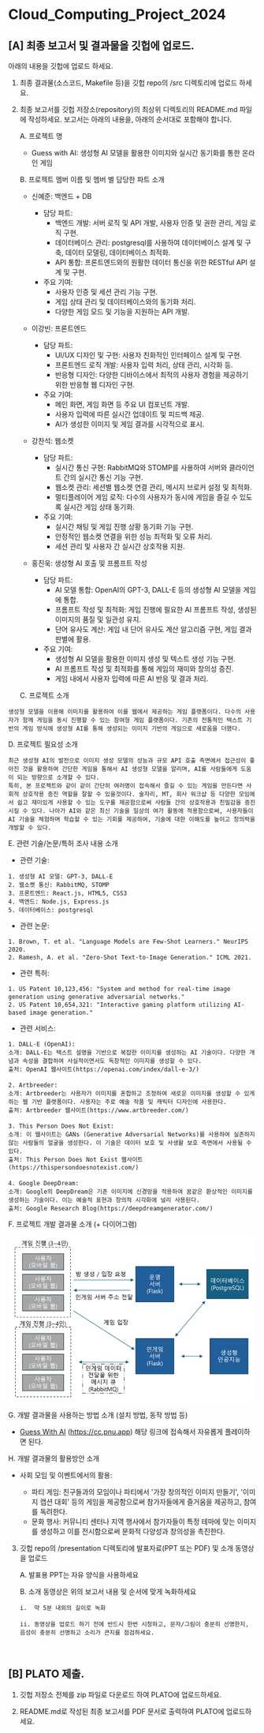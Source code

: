 # Cloud_Computing_Project_2024


## [A] 최종 보고서 및 결과물을 깃헙에 업로드.
아래의 내용을 깃헙에 업로드 하세요.

  1. 최종 결과물(소스코드, Makefile 등)을 깃헙 repo의 /src 디렉토리에 업로드 하세요.

  2. 최종 보고서를 깃헙 저장소(repository)의 최상위 디렉토리의 README.md 파일에 작성하세요. 보고서는 아래의 내용을, 아래의 순서대로 포함해야 합니다.

      A. 프로젝트 명    
      - Guess with AI: 생성형 AI 모델을 활용한 이미지와 실시간 동기화를 통한 온라인 게임

      B.	프로젝트 멤버 이름 및 멤버 별 담당한 파트 소개    
      - 신예준: 백엔드 + DB

        - 담당 파트:
          - 백엔드 개발: 서버 로직 및 API 개발, 사용자 인증 및 권한 관리, 게임 로직 구현.
          - 데이터베이스 관리: postgresql를 사용하여 데이터베이스 설계 및 구축, 데이터 모델링, 데이터베이스 최적화.
          - API 통합: 프론트엔드와의 원활한 데이터 통신을 위한 RESTful API 설계 및 구현.
        - 주요 기여:
          - 사용자 인증 및 세션 관리 기능 구현.
          - 게임 상태 관리 및 데이터베이스와의 동기화 처리.
          - 다양한 게임 모드 및 기능을 지원하는 API 개발.

      - 이강빈: 프론트엔드

        - 담당 파트:
          - UI/UX 디자인 및 구현: 사용자 친화적인 인터페이스 설계 및 구현.
          - 프론트엔드 로직 개발: 사용자 입력 처리, 상태 관리, 시각화 등.
          - 반응형 디자인: 다양한 디바이스에서 최적의 사용자 경험을 제공하기 위한 반응형 웹 디자인 구현.
        - 주요 기여:
          - 메인 화면, 게임 화면 등 주요 UI 컴포넌트 개발.
          - 사용자 입력에 따른 실시간 업데이트 및 피드백 제공.
          - AI가 생성한 이미지 및 게임 결과를 시각적으로 표시.

      - 강찬석: 웹소켓

          - 담당 파트:
              - 실시간 통신 구현: RabbitMQ와 STOMP를 사용하여 서버와 클라이언트 간의 실시간 통신 기능 구현.
              - 웹소켓 관리: 세션별 웹소켓 연결 관리, 메시지 브로커 설정 및 최적화.
              - 멀티플레이어 게임 로직: 다수의 사용자가 동시에 게임을 즐길 수 있도록 실시간 게임 상태 동기화.
          - 주요 기여:
              - 실시간 채팅 및 게임 진행 상황 동기화 기능 구현.
              - 안정적인 웹소켓 연결을 위한 성능 최적화 및 오류 처리.
              - 세션 관리 및 사용자 간 실시간 상호작용 지원.

      - 홍진욱: 생성형 AI 호출 및 프롬프트 작성

          - 담당 파트:
            - AI 모델 통합: OpenAI의 GPT-3, DALL-E 등의 생성형 AI 모델을 게임에 통합.
            - 프롬프트 작성 및 최적화: 게임 진행에 필요한 AI 프롬프트 작성, 생성된 이미지의 품질 및 일관성 유지.
            - 단어 유사도 계산: 게임 내 단어 유사도 계산 알고리즘 구현, 게임 결과 판별에 활용.
          - 주요 기여:
            - 생성형 AI 모델을 활용한 이미지 생성 및 텍스트 생성 기능 구현.
            - AI 프롬프트 작성 및 최적화를 통해 게임의 재미와 창의성 증진.
            - 게임 내에서 사용자 입력에 따른 AI 반응 및 결과 처리.

      C. 프로젝트 소개  
  ```
  생성형 모델을 이용해 이미지를 활용하여 이를 웹에서 제공하는 게임 플랫폼이다. 다수의 사용자가 함께 게임을 동시 진행할 수 있는 참여형 게임 플랫폼이다. 기존의 전통적인 텍스트 기반의 게임 방식에 생성형 AI를 통해 생성되는 이미지 기반의 게임으로 새로움을 더했다.
  ```
D. 프로젝트 필요성 소개
  ```
  최근 생성형 AI의 발전으로 이미지 생성 모델의 성능과 규모 API 호출 측면에서 접근성이 좋아진 것을 활용하여 간단한 게임을 통해서 AI 생성형 모델을 알리며, AI를 사람들에게 도움이 되는 방향으로 소개할 수 있다.
  특히, 본 프로젝트와 같이 같이 간단히 여러명이 접속해서 즐길 수 있는 게임을 만든다면 사회적 상호작용 증진 역할을 잘할 수 있을것이다. 술자리, MT, 회사 워크샵 등 다양한 모임에서 쉽고 재미있게 사용할 수 있는 도구를 제공함으로써 사람들 간의 상호작용과 친밀감을 증진시킬 수 있다. 나아가 AI와 같은 최신 기술을 일상의 여가 활동에 적용함으로써, 사용자들이 AI 기술을 체험하며 학습할 수 있는 기회를 제공하여, 기술에 대한 이해도를 높이고 창의력을 개발할 수 있다.
  ```
  
  E. 관련 기술/논문/특허 조사 내용 소개
  
  - 관련 기술:

  ```
  1. 생성형 AI 모델: GPT-3, DALL-E
  2. 웹소켓 통신: RabbitMQ, STOMP
  3. 프론트엔드: React.js, HTML5, CSS3
  4. 백엔드: Node.js, Express.js
  5. 데이터베이스: postgresql
  ```
  
  - 관련 논문:
  ```
  1. Brown, T. et al. "Language Models are Few-Shot Learners." NeurIPS 2020.
  2. Ramesh, A. et al. "Zero-Shot Text-to-Image Generation." ICML 2021.
  ```

  - 관련 특허:
  ```
  1. US Patent 10,123,456: "System and method for real-time image generation using generative adversarial networks."
  2. US Patent 10,654,321: "Interactive gaming platform utilizing AI-based image generation."
  ```

  -  관련 서비스:
  ```
  1. DALL-E (OpenAI):
  소개: DALL-E는 텍스트 설명을 기반으로 복잡한 이미지를 생성하는 AI 기술이다. 다양한 개념과 속성을 결합하여 사실적이면서도 독창적인 이미지를 생성할 수 있다.
  출처: OpenAI 웹사이트(https://openai.com/index/dall-e-3/)

  2. Artbreeder:
  소개: Artbreeder는 사용자가 이미지를 혼합하고 조정하여 새로운 이미지를 생성할 수 있게 하는 웹 기반 플랫폼이다. 사용자는 주로 예술 작품 및 캐릭터 디자인에 사용한다.
  출처: Artbreeder 웹사이트(https://www.artbreeder.com/)

  3. This Person Does Not Exist:
  소개: 이 웹사이트는 GANs (Generative Adversarial Networks)를 사용하여 실존하지 않는 사람들의 얼굴을 생성한다. 이 기술은 데이터 보호 및 사생활 보호 측면에서 사용될 수 있다.
  출처: This Person Does Not Exist 웹사이트(https://thispersondoesnotexist.com/)

  4. Google DeepDream:
  소개: Google의 DeepDream은 기존 이미지에 신경망을 적용하여 꿈같은 환상적인 이미지를 생성하는 기술이다. 이는 예술적 표현과 창의적 시각화에 널리 사용된다.
  출처: Google Research Blog(https://deepdreamgenerator.com/)
  ```
  
  F.	프로젝트 개발 결과물 소개 (+ 다이어그램)
    
![alt text](images/image.png)

  G.	개발 결과물을 사용하는 방법 소개 (설치 방법, 동작 방법 등)
  - [Guess With AI](https://cc.pnu.app) (https://cc.pnu.app) 해당 링크에 접속해서 자유롭게 플레이하면 된다.

  H.	개발 결과물의 활용방안 소개

  - 사회 모임 및 이벤트에서의 활용:
  
    - 파티 게임: 친구들과의 모임이나 파티에서 '가장 창의적인 이미지 만들기', '이미지 캡션 대회' 등의 게임을 제공함으로써 참가자들에게 즐거움을 제공하고, 참여를 독려한다.
    - 문화 행사: 커뮤니티 센터나 지역 행사에서 참가자들이 특정 테마에 맞는 이미지를 생성하고 이를 전시함으로써 문화적 다양성과 창의성을 촉진한다.


3.	깃헙 repo의 /presentation 디렉토리에 발표자료(PPT 또는 PDF) 및 소개 동영상을 업로드

    A.	발표용 PPT는 자유 양식을 사용하세요

    B.	소개 동영상은 위의 보고서 내용 및 순서에 맞게 녹화하세요

        i.	약 5분 내외의 길이로 녹화

        ii.	동영상을 업로드 하기 전에 반드시 한번 시청하고, 문자/그림이 충분히 선명한지, 음성이 충분히 선명하고 소리가 큰지를 점검하세요.

 
## [B] PLATO 제출.

1.	깃헙 저장소 전체를 zip 파일로 다운로드 하여 PLATO에 업로드하세요.

2.	README.md로 작성된 최종 보고서를 PDF 문서로 출력하여 PLATO에 업로드하세요.
